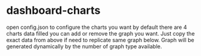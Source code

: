 # dashboard-charts

open config.json to configure the charts you want by default there are 4 charts data filled you can add or remove the graph you want.
Just copy the exact data from above if need to replicate same graph below. Graph will be generated dynamically by the number of graph type available.
